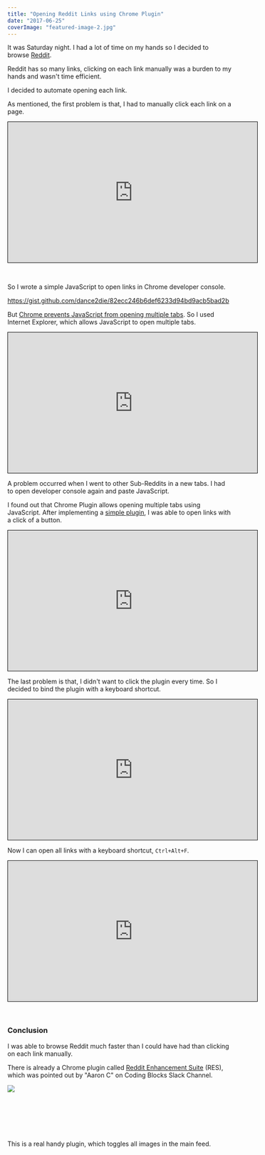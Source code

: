 ```yaml
---
title: "Opening Reddit Links using Chrome Plugin"
date: "2017-06-25"
coverImage: "featured-image-2.jpg"
---
```


It was Saturday night. I had a lot of time on my hands so I decided to browse [Reddit](https://www.reddit.com/).

Reddit has so many links, clicking on each link manually was a burden to my hands and wasn't time efficient.

I decided to automate opening each link.

As mentioned, the first problem is that, I had to manually click each link on a page. 

<iframe style="border: 1px solid black;" width="560" height="315" src="https://www.youtube.com/embed/5oIhFixcm8Q" frameborder="0" allowfullscreen="allowfullscreen"></iframe>

 

So I wrote a simple JavaScript to open links in Chrome developer console.

https://gist.github.com/dance2die/82ecc246b6def6233d94bd9acb5bad2b

But [Chrome prevents JavaScript from opening multiple tabs](https://stackoverflow.com/a/16757736/4035). So I used Internet Explorer, which allows JavaScript to open multiple tabs. 

<iframe style="border: 1px solid black;" width="560" height="315" src="https://www.youtube.com/embed/1gFCtkylShU" frameborder="0" allowfullscreen="allowfullscreen"></iframe>

A problem occurred when I went to other Sub-Reddits in a new tabs. I had to open developer console again and paste JavaScript.

I found out that Chrome Plugin allows opening multiple tabs using JavaScript. After implementing a [simple plugin](https://github.com/dance2die/Chrome.Plugin.OpenRedditLinks), I was able to open links with a click of a button. 

<iframe style="border: 1px solid black;" width="560" height="315" src="https://www.youtube.com/embed/zo8Lp1XbURE" frameborder="0" allowfullscreen="allowfullscreen"></iframe>

The last problem is that, I didn't want to click the plugin every time. So I decided to bind the plugin with a keyboard shortcut. 

<iframe style="border: 1px solid black;" width="560" height="315" src="https://www.youtube.com/embed/u6Uy_EoPc6A" frameborder="0" allowfullscreen="allowfullscreen"></iframe>

Now I can open all links with a keyboard shortcut, `Ctrl+Alt+F`. 

<iframe style="border: 1px solid black;" width="560" height="315" src="https://www.youtube.com/embed/MVxDNaq_muo" frameborder="0" allowfullscreen="allowfullscreen"></iframe>

 

### Conclusion

I was able to browse Reddit much faster than I could have had than clicking on each link manually.

There is already a Chrome plugin called [Reddit Enhancement Suite](http://redditenhancementsuite.com/) (RES), which was pointed out by "Aaron C" on Coding Blocks Slack Channel.

![](https://www.slightedgecoder.com/wp-content/uploads/2017/06/slack_2017-06-25_09-15-15.png)

 

 

 

This is a real handy plugin, which toggles all images in the main feed.

